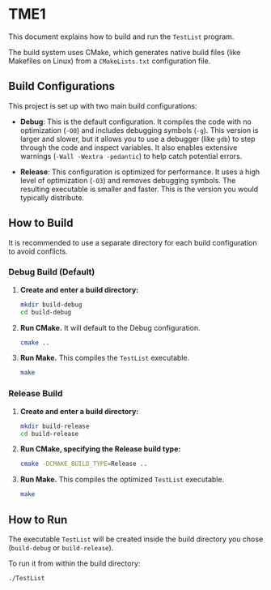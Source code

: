 # TME1

This document explains how to build and run the `TestList` program.

The build system uses CMake, which generates native build files (like Makefiles on Linux) from a `CMakeLists.txt` configuration file.

## Build Configurations

This project is set up with two main build configurations:

-   **Debug**: This is the default configuration. It compiles the code with no optimization (`-O0`) and includes debugging symbols (`-g`). This version is larger and slower, but it allows you to use a debugger (like `gdb`) to step through the code and inspect variables. It also enables extensive warnings (`-Wall -Wextra -pedantic`) to help catch potential errors.

-   **Release**: This configuration is optimized for performance. It uses a high level of optimization (`-O3`) and removes debugging symbols. The resulting executable is smaller and faster. This is the version you would typically distribute.

## How to Build

It is recommended to use a separate directory for each build configuration to avoid conflicts.

### Debug Build (Default)

1.  **Create and enter a build directory:**
    ```bash
    mkdir build-debug
    cd build-debug
    ```

2.  **Run CMake.** It will default to the Debug configuration.
    ```bash
    cmake ..
    ```

3.  **Run Make.** This compiles the `TestList` executable.
    ```bash
    make
    ```

### Release Build

1.  **Create and enter a build directory:**
    ```bash
    mkdir build-release
    cd build-release
    ```

2.  **Run CMake, specifying the Release build type:**
    ```bash
    cmake -DCMAKE_BUILD_TYPE=Release ..
    ```

3.  **Run Make.** This compiles the optimized `TestList` executable.
    ```bash
    make
    ```

## How to Run

The executable `TestList` will be created inside the build directory you chose (`build-debug` or `build-release`).

To run it from within the build directory:
```bash
./TestList
```